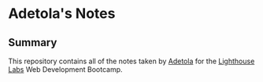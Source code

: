 # Adetola's Notes

## Summary 

This repository contains all of the notes taken by [Adetola](https://github.com/Fadymain) for the [Lighthouse Labs](https://www.lighthouselabs.ca/) Web Development Bootcamp.
